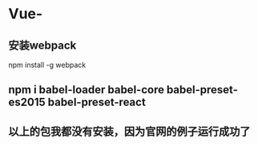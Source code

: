 # Vue-

## 安装webpack    
npm install -g webpack

## npm i babel-loader babel-core babel-preset-es2015 babel-preset-react

## 以上的包我都没有安装，因为官网的例子运行成功了